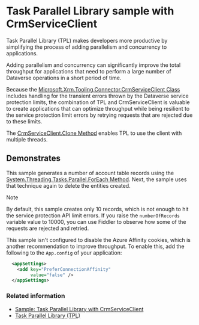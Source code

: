# Task Parallel Library sample with CrmServiceClient

Task Parallel Library (TPL) makes developers more productive by simplifying the process of adding parallelism and concurrency to applications.

Adding parallelism and concurrency can significantly improve the total throughput for applications that need to perform a large number of Dataverse operations in a short period of time.

Because the [Microsoft.Xrm.Tooling.Connector.CrmServiceClient Class](https://learn.microsoft.com/dotnet/api/microsoft.xrm.tooling.connector.crmserviceclient) includes handling for the transient errors thrown by the Dataverse service protection limits, the combination of TPL and CrmServiceClient is valuable to create applications that can optimize throughput while being resilient to the service protection limit errors by retrying requests that are rejected due to these limits.

The [CrmServiceClient.Clone Method](https://learn.microsoft.com/dotnet/api/microsoft.xrm.tooling.connector.crmserviceclient.clone) enables TPL to use the client with multiple threads.

## Demonstrates

This sample generates a number of account table records using the [System.Threading.Tasks.Parallel.ForEach Method](https://learn.microsoft.com/dotnet/api/system.threading.tasks.parallel.foreach). Next, the sample uses that technique again to delete the entities created.

> [!NOTE]
> By default, this sample creates only 10 records, which is not enough to hit the service protection API limit errors. If you raise the `numberOfRecords` variable value to 10000, you can use Fiddler to observe how some of the requests are rejected and retried.

This sample isn't configured to disable the Azure Affinity cookies, which is another recommendation to improve throughput. To enable this, add the following to the `App.config` of your application:

```xml
  <appSettings>
    <add key="PreferConnectionAffinity"
         value="false" />
  </appSettings>
```

### Related information

- [Sample: Task Parallel Library with CrmServiceClient](https://learn.microsoft.com/power-apps/developer/data-platform/xrm-tooling/sample-tpl-crmserviceclient)  
- [Task Parallel Library (TPL)](https://learn.microsoft.com/dotnet/standard/parallel-programming/task-parallel-library-tpl)
